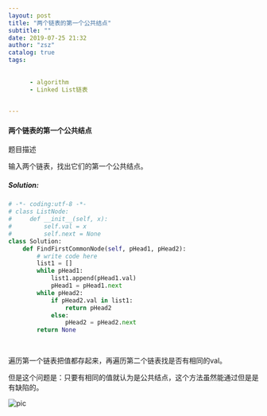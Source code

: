 ```yaml
---
layout: post
title: "两个链表的第一个公共结点"
subtitle: ""
date: 2019-07-25 21:32
author: "zsz"
catalog: true
tags: 
      
      
      - algorithm
      - Linked List链表
      

---
```







#### 两个链表的第一个公共结点

题目描述

输入两个链表，找出它们的第一个公共结点。



##### Solution:

```python
# -*- coding:utf-8 -*-
# class ListNode:
#     def __init__(self, x):
#         self.val = x
#         self.next = None
class Solution:
    def FindFirstCommonNode(self, pHead1, pHead2):
        # write code here
        list1 = []
        while pHead1:
            list1.append(pHead1.val)
            pHead1 = pHead1.next
        while pHead2:
            if pHead2.val in list1:
                return pHead2
            else:
                pHead2 = pHead2.next
        return None

                                     
```

遍历第一个链表把值都存起来，再遍历第二个链表找是否有相同的val。

但是这个问题是：只要有相同的值就认为是公共结点，这个方法虽然能通过但是是有缺陷的。



![pic](http://ww4.sinaimg.cn/large/006tNc79gy1g5cchrye72j30cu07wt93.jpg)





